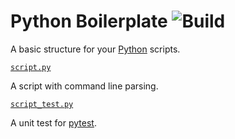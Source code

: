 # Python Boilerplate ![Build](https://travis-ci.org/cuhsat/python-boilerplate.svg)
A basic structure for your [Python](https://www.python.org) scripts.

[`script.py`](script.py)

A script with command line parsing.

[`script_test.py`](script_test.py)

A unit test for [pytest](https://pytest.org).
